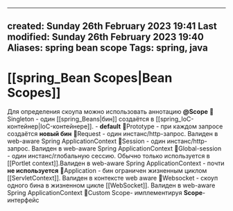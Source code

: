 
---
created: Sunday 26th February 2023 19:41
Last modified: Sunday 26th February 2023 19:40
Aliases: spring bean scope
Tags: spring, java
---

# [[spring_Bean Scopes|Bean Scopes]]

Для определения скоупа можно использовать аннотацию **@Scope**
📌Singleton - один [[spring_Beans|бин]] создаётся в [[spring_IoC-контейнер|IoC-контейнере]]. - **default**
📌Prototype - при каждом запросе создаётся **новый бин**
📌Request - один инстанс/http-запрос. Валиден в web-aware Spring ApplicationContext
📌Session - один инстанс/http-запрос. Валиден в web-aware Spring ApplicationContext
📌Global-session - один инстанс/глобальную сессию. Обычно только используется в [[Portlet context]].Валиден в web-aware Spring ApplicationContext - почти **не используется**
📌Application - бин ограничен жизненным циклом [[ServletContext]]. Валиден в контексте web aware
📌Websocket - скоуп одного бина в жизненном цикле [[WebSocket]]. Валиден в web-aware Spring ApplicationContext
📌Custom Scope- имплементируя **Scope**-интерфейс



